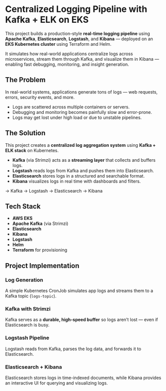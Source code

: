 # Centralized Logging Pipeline with Kafka + ELK on EKS

This project builds a production-style **real-time logging pipeline** using **Apache Kafka**, **Elasticsearch**, **Logstash**, and **Kibana** — deployed on an **EKS Kubernetes cluster** using Terraform and Helm.

It simulates how real-world applications centralize logs across microservices, stream them through Kafka, and visualize them in Kibana — enabling fast debugging, monitoring, and insight generation.

## The Problem

In real-world systems, applications generate tons of logs — web requests, errors, security events, and more.

- Logs are scattered across multiple containers or servers.
- Debugging and monitoring becomes painfully slow and error-prone.
- Logs may get lost under high load or due to unstable pipelines.

## The Solution

This project creates a **centralized log aggregation system** using **Kafka + ELK stack** on Kubernetes.

- **Kafka** (via Strimzi) acts as a **streaming layer** that collects and buffers logs.
- **Logstash** reads logs from Kafka and pushes them into Elasticsearch.
- **Elasticsearch** stores logs in a structured and searchable format.
- **Kibana** visualizes logs in real time with dashboards and filters.

→ Kafka → Logstash → Elasticsearch → Kibana

## Tech Stack

- **AWS EKS**
- **Apache Kafka** (via Strimzi)
- **Elasticsearch**
- **Kibana**
- **Logstash**
- **Helm**
- **Terraform** for provisioning

## Project Implementation

### Log Generation

A simple Kubernetes CronJob simulates app logs and streams them to a Kafka topic (`logs-topic`).

### Kafka with Strimzi

Kafka serves as a **durable, high-speed buffer** so logs aren’t lost — even if Elasticsearch is busy.

### Logstash Pipeline

Logstash reads from Kafka, parses the log data, and forwards it to Elasticsearch.

### Elasticsearch + Kibana

Elasticsearch stores logs in time-indexed documents, while Kibana provides an interactive UI for querying and visualizing logs.
